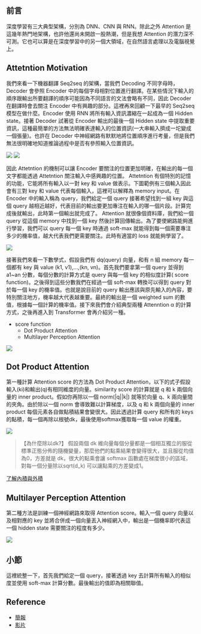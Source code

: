 
## 前言
深度學習有三大典型架構，分別為 DNN、CNN 與 RNN。除此之外 Attention 是這幾年熱門地架構，也許他還尚未開啟一股熱潮，但是我想 Attention 的潛力深不可測。它也可以算是在深度學習中的另一個大領域，在自然語言處理以及電腦視覺上。

## Attetntion Motivation
我們來看一下機器翻譯 Seq2seq 的架構，當我們 Decoding 不同字母時，Decoder 會參照 Encoder 中的每個字母相對位置進行翻譯。在某些情況下輸入的順序跟輸出所要翻譯的順序可能因為不同語言的文法會略有不同，因此 Decoder 在翻譯時會去關注 Encoder 中有興趣的部分。這裡再來回顧一下最早的 Seq2seq 模型在做什麼。Encoder 使用 RNN 將所有輸入資訊濃縮在一起成為一個 Hidden state。接著 Decoder 試著從 Encoder 輸出的最後一個 Hidden state 中提取重要資訊，這種最簡單的方法無法明確表達輸入的位置資訊(一大串輸入擠成一坨變成一個張量)。也許在 Decoder 中神經網路有默默地將位置順序進行考量，但是我們無法很明確地知道推論過程中是否有參照輸入位置資訊。

![](https://i.imgur.com/u6Cs8xD.jpg)
![](https://i.imgur.com/IjHqBte.png)

因此 Attetntion 的機制可以讓 Encoder 要關注的位置更加明確，在輸出的每一個文字都能透過 Attetntion 關注輸入中感興趣的位置。 Attetntion 有個特別的記憶的功能，它能將所有輸入以一對 key 和 value 做表示。下圖範例有三個輸入因此會有三對 key 和 value 代表每個輸入，這裡可以解釋為 memory input。在 Encoder 中的輸入稱為 query，我們給定一個 query 接著希望找到一組 key 與這個 query 越相近越好，代表目前的輸出要更加專注在輸入的哪一個片段。計算完成後就輸出，此時第一個輸出就完成了。 Attention 就很像個資料庫，我們給一個 query 從這個 memory 中找到一個 key 然後計算回傳輸出。為了要使網路能夠進行學習，我們可以 query 每一個 key 時通過 soft-max 就能得到每一個需要專注多少的機率值，越大代表我們更需要關注。此時有適當的 loss 就能夠學習了。

![](https://i.imgur.com/xDbRtY9.png)

接著我們來看一下數學式，假設我們有 dq(query) 向量，和有 n 組 memory 每一個都有 key 與 value (k1, v1),...,(kn, vn)。首先我們要拿第一個 query 並得到 a1~an 分數，每個分數的計算方式是 query 與每一個 key 的相似度計算( score function)。之後得到這些分數我們在經過一個 soft-max 轉換可以得到 query 對於每一個 key 的機率值。也就是說目前的 query 輸出應該與原先輸入的內容，要特別關注地方，機率越大代表越重要。最終的輸出是一個 weighted sum 的數值，根據每一個計算的機率值。接下來我們會介紹典型兩種 Attenntion α 的計算方式，之後再進入到 Transformer 會再介紹另一種。

- score function
    - Dot Product Attention
    - Multilayer Perception Attention

![](https://i.imgur.com/PqOQMVo.png)

## Dot Product Attention
第一種計算 Attention score 的方法為 Dot Product Attention，以下的式子假設輸入(ki)和輸出(q)有相同維度的向量。similarity score 的計算就是 q 和 k 兩個向量的 inner product。假如你再除以一個 norm(|q||k|) 就等於向量 q、k 兩向量間的夾角。由於除以一個 norm 會導致難以計算梯度，以及 q 和 k 兩個向量的 inner product 每個元素各自做點積結果會變很大。因此透過計算 query 和所有的 keys 的點積，每一個再除以根號dk，最後使用softmax獲取每一個 value 的權重。

![](https://i.imgur.com/0N52F4d.png)

> 【為什麼除以dk?】 假設兩個 dk 維向量每個分量都是一個相互獨立的服從標準正態分佈的隨機變量，那麼他們的點乘結果會變得很大，並且服從均值為0，方差就是 dk，很大的點乘會讓 softmax 函數處在梯度很小的區域，對每一個分量除以sqrt(d_k) 可以讓點乘的方差變成1。

[了解內積與外積](https://www.youtube.com/watch?v=MVYgYt3aorU)

## Multilayer Perception Attention
第二種方法是訓練一個神經網路來取得 Attention score。輸入一個 query 向量以及相對應的 key 並將合併成一個向量丟入神經網入中，輸出是一個機率即代表這一個 hidden state 需要關注的程度有多少。

![](https://i.imgur.com/ndg5337.png)


## 小節
這裡統整一下，首先我們給定一個 query，接著透過 key 去計算所有輸入的相似度並使用 soft-max 計算分數。最後輸出的值即為相關聯值。


## Reference
- [簡報](https://courses.d2l.ai/berkeley-stat-157/slides/4_25/24-Attention.pdf)
- [影片](https://www.youtube.com/watch?v=SYIdimxpj6M&list=PLZSO_6-bSqHQHBCoGaObUljoXAyyqhpFW&index=126)